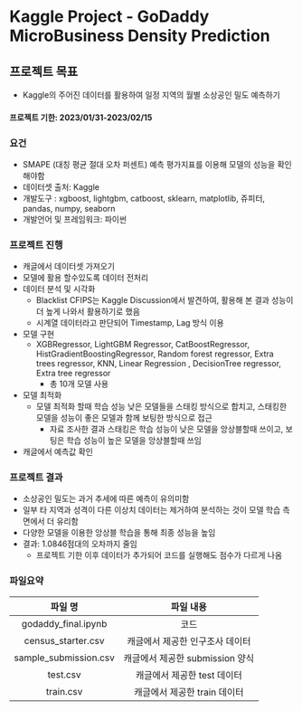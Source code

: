 # Kaggle Project - GoDaddy MicroBusiness Density Prediction

## 프로젝트 목표
- Kaggle의 주어진 데이터를 활용하여 일정 지역의 월별 소상공인 밀도 예측하기

#### 프로젝트 기한: 2023/01/31-2023/02/15

### 요건
- SMAPE (대칭 평균 절대 오차 퍼센트) 예측 평가지표를 이용해 모델의 성능을 확인해야함
- 데이터셋 출처: Kaggle
- 개발도구 :  xgboost, lightgbm, catboost, sklearn, matplotlib, 쥬피터, pandas, numpy, seaborn
- 개발언어 및 프레임워크: 파이썬

### 프로젝트 진행
- 캐글에서 데이터셋 가져오기
- 모델에 활용 할수있도록 데이터 전처리
- 데이터 분석 및 시각화 
  - Blacklist CFIPS는 Kaggle Discussion에서 발견하여, 활용해 본 결과 성능이 더 높게 나와서 활용하기로 했음 
  - 시계열 데이터라고 판단되어 Timestamp, Lag 방식 이용
- 모델 구현 
  - XGBRegressor, LightGBM Regressor, CatBoostRegressor, HistGradientBoostingRegressor, Random forest regressor, 
  Extra trees regressor, KNN, Linear Regression , DecisionTree regressor, Extra tree regressor
    - 총 10개 모델 사용
- 모델 최적화
  - 모델 최적화 할때 학습 성능 낮은 모델들을 스태킹 방식으로 합치고, 스태킹한 모델을 성능이 좋은 모델과 함께 보팅한 방식으로 접근
    - 자료 조사한 결과 스태킹은 학습 성능이 낮은 모델을 앙상블할때 쓰이고, 보팅은 학습 성능이 높은 모델을 앙상블할때 쓰임
- 캐글에서 예측값 확인

### 프로젝트 결과 
- 소상공인 밀도는 과거 추세에 따른 예측이 유의미함
- 일부 타 지역과 성격이 다른 이상치 데이터는 제거하여 분석하는 것이 모델 학습 측면에서 더 유리함
- 다양한 모델을 이용한 앙상블 학습을 통해 최종 성능을 높임
- 결과: 1.0846점대의 오차까지 줄임
  - 프로젝트 기한 이후 데이터가 추가되어 코드를 실행해도 점수가 다르게 나옴

### 파일요약 

|파일 명|파일 내용|
|:--:|:--:|
| godaddy_final.ipynb | 코드 |
| census_starter.csv | 캐글에서 제공한 인구조사 데이터 |
| sample_submission.csv | 캐글에서 제공한 submission 양식 |
| test.csv | 캐글에서 제공한 test 데이터 |
| train.csv | 캐글에서 제공한 train 데이터 |
